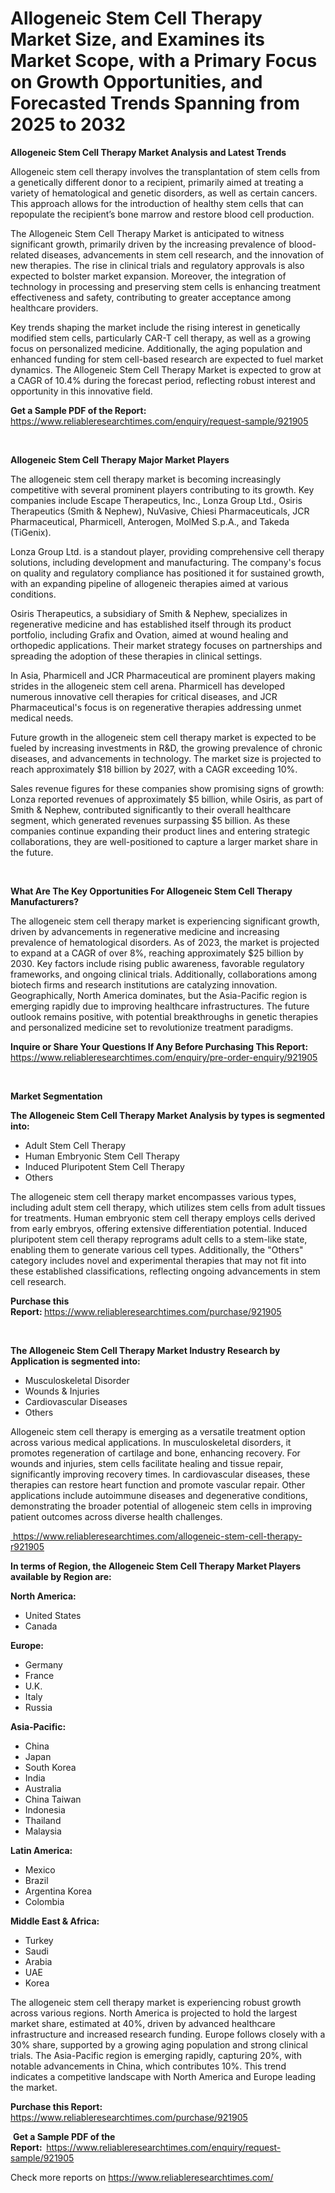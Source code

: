 <p><h1>Allogeneic Stem Cell Therapy Market Size, and Examines its Market Scope, with a Primary Focus on Growth Opportunities, and Forecasted Trends Spanning from 2025 to 2032</h1></p><p><strong>Allogeneic Stem Cell Therapy Market Analysis and Latest Trends</strong></p>
<p><p>Allogeneic stem cell therapy involves the transplantation of stem cells from a genetically different donor to a recipient, primarily aimed at treating a variety of hematological and genetic disorders, as well as certain cancers. This approach allows for the introduction of healthy stem cells that can repopulate the recipient’s bone marrow and restore blood cell production.</p><p>The Allogeneic Stem Cell Therapy Market is anticipated to witness significant growth, primarily driven by the increasing prevalence of blood-related diseases, advancements in stem cell research, and the innovation of new therapies. The rise in clinical trials and regulatory approvals is also expected to bolster market expansion. Moreover, the integration of technology in processing and preserving stem cells is enhancing treatment effectiveness and safety, contributing to greater acceptance among healthcare providers.</p><p>Key trends shaping the market include the rising interest in genetically modified stem cells, particularly CAR-T cell therapy, as well as a growing focus on personalized medicine. Additionally, the aging population and enhanced funding for stem cell-based research are expected to fuel market dynamics. The Allogeneic Stem Cell Therapy Market is expected to grow at a CAGR of 10.4% during the forecast period, reflecting robust interest and opportunity in this innovative field.</p></p>
<p><strong>Get a Sample PDF of the Report:&nbsp;</strong> <a href="https://www.reliableresearchtimes.com/enquiry/request-sample/921905?utm_campaign=2241&utm_medium=2&utm_source=Github&utm_content=ia&utm_term=07032025&utm_id=allogeneic-stem-cell-therapy">https://www.reliableresearchtimes.com/enquiry/request-sample/921905</a></p>
<p>&nbsp;</p>
<p><strong>Allogeneic Stem Cell Therapy Major Market Players</strong></p>
<p><p>The allogeneic stem cell therapy market is becoming increasingly competitive with several prominent players contributing to its growth. Key companies include Escape Therapeutics, Inc., Lonza Group Ltd., Osiris Therapeutics (Smith & Nephew), NuVasive, Chiesi Pharmaceuticals, JCR Pharmaceutical, Pharmicell, Anterogen, MolMed S.p.A., and Takeda (TiGenix).</p><p>Lonza Group Ltd. is a standout player, providing comprehensive cell therapy solutions, including development and manufacturing. The company's focus on quality and regulatory compliance has positioned it for sustained growth, with an expanding pipeline of allogeneic therapies aimed at various conditions. </p><p>Osiris Therapeutics, a subsidiary of Smith & Nephew, specializes in regenerative medicine and has established itself through its product portfolio, including Grafix and Ovation, aimed at wound healing and orthopedic applications. Their market strategy focuses on partnerships and spreading the adoption of these therapies in clinical settings.</p><p>In Asia, Pharmicell and JCR Pharmaceutical are prominent players making strides in the allogeneic stem cell arena. Pharmicell has developed numerous innovative cell therapies for critical diseases, and JCR Pharmaceutical's focus is on regenerative therapies addressing unmet medical needs.</p><p>Future growth in the allogeneic stem cell therapy market is expected to be fueled by increasing investments in R&D, the growing prevalence of chronic diseases, and advancements in technology. The market size is projected to reach approximately $18 billion by 2027, with a CAGR exceeding 10%.</p><p>Sales revenue figures for these companies show promising signs of growth: Lonza reported revenues of approximately $5 billion, while Osiris, as part of Smith & Nephew, contributed significantly to their overall healthcare segment, which generated revenues surpassing $5 billion. As these companies continue expanding their product lines and entering strategic collaborations, they are well-positioned to capture a larger market share in the future.</p></p>
<p>&nbsp;</p>
<p><strong>What Are The Key Opportunities For Allogeneic Stem Cell Therapy Manufacturers?</strong></p>
<p><p>The allogeneic stem cell therapy market is experiencing significant growth, driven by advancements in regenerative medicine and increasing prevalence of hematological disorders. As of 2023, the market is projected to expand at a CAGR of over 8%, reaching approximately $25 billion by 2030. Key factors include rising public awareness, favorable regulatory frameworks, and ongoing clinical trials. Additionally, collaborations among biotech firms and research institutions are catalyzing innovation. Geographically, North America dominates, but the Asia-Pacific region is emerging rapidly due to improving healthcare infrastructures. The future outlook remains positive, with potential breakthroughs in genetic therapies and personalized medicine set to revolutionize treatment paradigms.</p></p>
<p><strong>Inquire or Share Your Questions If Any Before Purchasing This Report:</strong> <a href="https://www.reliableresearchtimes.com/enquiry/pre-order-enquiry/921905?utm_campaign=2241&utm_medium=2&utm_source=Github&utm_content=ia&utm_term=07032025&utm_id=allogeneic-stem-cell-therapy">https://www.reliableresearchtimes.com/enquiry/pre-order-enquiry/921905</a></p>
<p>&nbsp;</p>
<p><strong>Market Segmentation</strong></p>
<p><strong>The Allogeneic Stem Cell Therapy Market Analysis by types is segmented into:</strong></p>
<p><ul><li>Adult Stem Cell Therapy</li><li>Human Embryonic Stem Cell Therapy</li><li>Induced Pluripotent Stem Cell Therapy</li><li>Others</li></ul></p>
<p><p>The allogeneic stem cell therapy market encompasses various types, including adult stem cell therapy, which utilizes stem cells from adult tissues for treatments. Human embryonic stem cell therapy employs cells derived from early embryos, offering extensive differentiation potential. Induced pluripotent stem cell therapy reprograms adult cells to a stem-like state, enabling them to generate various cell types. Additionally, the "Others" category includes novel and experimental therapies that may not fit into these established classifications, reflecting ongoing advancements in stem cell research.</p></p>
<p><strong>Purchase this Report:&nbsp;</strong><a href="https://www.reliableresearchtimes.com/purchase/921905?utm_campaign=2241&utm_medium=2&utm_source=Github&utm_content=ia&utm_term=07032025&utm_id=allogeneic-stem-cell-therapy">https://www.reliableresearchtimes.com/purchase/921905</a></p>
<p>&nbsp;</p>
<p><strong>The Allogeneic Stem Cell Therapy Market Industry Research by Application is segmented into:</strong></p>
<p><ul><li>Musculoskeletal Disorder</li><li>Wounds & Injuries</li><li>Cardiovascular Diseases</li><li>Others</li></ul></p>
<p><p>Allogeneic stem cell therapy is emerging as a versatile treatment option across various medical applications. In musculoskeletal disorders, it promotes regeneration of cartilage and bone, enhancing recovery. For wounds and injuries, stem cells facilitate healing and tissue repair, significantly improving recovery times. In cardiovascular diseases, these therapies can restore heart function and promote vascular repair. Other applications include autoimmune diseases and degenerative conditions, demonstrating the broader potential of allogeneic stem cells in improving patient outcomes across diverse health challenges.</p></p>
<p><a href="https://www.reliableresearchtimes.com/allogeneic-stem-cell-therapy-r921905?utm_campaign=2241&utm_medium=2&utm_source=Github&utm_content=ia&utm_term=07032025&utm_id=allogeneic-stem-cell-therapy">&nbsp;https://www.reliableresearchtimes.com/allogeneic-stem-cell-therapy-r921905</a></p>
<p><strong>In terms of Region, the Allogeneic Stem Cell Therapy Market Players available by Region are:</strong></p>
<p>
    <p> <strong> North America: </strong>
        <ul>
            <li>United States</li>
            <li>Canada</li>
        </ul>
        </p> 
    <p> <strong> Europe: </strong>
        <ul>
            <li>Germany</li>
            <li>France</li>
            <li>U.K.</li>
            <li>Italy</li>
            <li>Russia</li>
        </ul>
        </p> 
    <p> <strong> Asia-Pacific: </strong>
        <ul>
            <li>China</li>
            <li>Japan</li>
            <li>South Korea</li>
            <li>India</li>
            <li>Australia</li>
            <li>China Taiwan</li>
            <li>Indonesia</li>
            <li>Thailand</li>
            <li>Malaysia</li>
        </ul>
        </p> 
    <p> <strong> Latin America: </strong>
        <ul>
            <li>Mexico</li>
            <li>Brazil</li>
            <li>Argentina Korea</li>
            <li>Colombia</li>
        </ul>
        </p> 
    <p> <strong> Middle East & Africa: </strong>
        <ul>
            <li>Turkey</li>
            <li>Saudi</li>
            <li>Arabia</li>
            <li>UAE</li>
            <li>Korea</li>
        </ul>
    </p>
    </p>
<p><p>The allogeneic stem cell therapy market is experiencing robust growth across various regions. North America is projected to hold the largest market share, estimated at 40%, driven by advanced healthcare infrastructure and increased research funding. Europe follows closely with a 30% share, supported by a growing aging population and strong clinical trials. The Asia-Pacific region is emerging rapidly, capturing 20%, with notable advancements in China, which contributes 10%. This trend indicates a competitive landscape with North America and Europe leading the market.</p></p>
<p><strong>Purchase this Report: </strong><a href="https://www.reliableresearchtimes.com/purchase/921905?utm_campaign=2241&utm_medium=2&utm_source=Github&utm_content=ia&utm_term=07032025&utm_id=allogeneic-stem-cell-therapy">https://www.reliableresearchtimes.com/purchase/921905</a></p>
<p>&nbsp;<strong>Get a Sample PDF of the Report:&nbsp;&nbsp;</strong><a href="https://www.reliableresearchtimes.com/enquiry/request-sample/921905?utm_campaign=2241&utm_medium=2&utm_source=Github&utm_content=ia&utm_term=07032025&utm_id=allogeneic-stem-cell-therapy">https://www.reliableresearchtimes.com/enquiry/request-sample/921905</a></p>
<p><strong></strong></p>
<p>Check more reports on <a href="https://www.reliableresearchtimes.com/?utm_campaign=2241&utm_medium=2&utm_source=Github&utm_content=ia&utm_term=07032025&utm_id=allogeneic-stem-cell-therapy">https://www.reliableresearchtimes.com/</a></p>